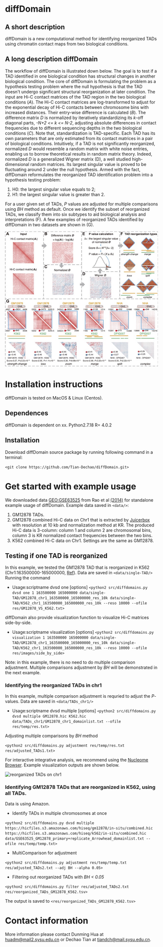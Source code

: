 # diffDomain
## A short description
diffDomain is a new computational method for identifying reorganized TADs using chromatin contact maps from two biological conditions. 

## A long description diffDomain 
The workflow of diffDomain is illustrated down below.
The goal is to test if a TAD identified in one biological condition has structural changes in another biological condition.
The core of diffDomain is formulating the problem as a hypothesis testing problem where the null hypothesis is that the TAD doesn't undergo significant structural reorganization at later condition.
The input are Hi-C contact matrices of the TAD region in the two biological conditions (*A*).
The Hi-C contact matrices are  log-transformed to adjust for the exponential decay of Hi-C contacts between chromosome bins with increased distances. 
Their entry-wise difference is calculated (*B*).
The difference matrix *D* is normalized by iteratively standardizing its *k*-off diagonal parts, *-N+2 <= k <= N-2*, adjusting absolute differences in contact frequencies due to different sequencing depths in the two biological conditions (*C*).
Note that, standardization is TAD-specific. Each TAD has its own parameters that are only estimated from its contact matrices in a pair of biological conditions.
Intuitively, if a TAD is not significantly reorganized, normalized *D* would resemble a random matrix with white noise entries, enabling us to borrow theoretical results in random matrix theory.
Indeed, normalized *D* is a generalized Wigner matrix (D), a well studied high-dimensional random matrices.
Its largest singular value is proved to be fluctuating around 2 under the null hypothesis.
Armed with the fact, diffDomain reformulates the reorganized TAD identification problem into a hypothesis testing problem:
1. H0: the largest singular value equals to 2;
2. H1: the largest singular value is greater than  2.

For a user given set of TADs, *P* values are adjusted for multiple comparisons using *BH* method as default.
Once we identify the subset of reorganized TADs, we classify them into six subtypes to aid biological analysis and interpretations (F).
A few examples of reorganized TADs identified by diffDomain in two datasets are shown in (G).


![workflow](/figures/workflow.jpg)

# Installation instructions
diffDomain is tested on MacOS & Linux (Centos). 
## Dependences
diffDomain is dependent on xx. 
Python2.7.18
R= 4.0.2

## Installation
Download diffDomain source package by running following command in a terminal:

`<git clone https://github.com/Tian-Dechao/diffDomain.git>`  

# Get started with example usage
We downloaded data [GEO:GSE63525](https://www.ncbi.nlm.nih.gov/geo/query/acc.cgi?acc=GSE63525) from Rao et al [(2014)](https://www.sciencedirect.com/science/article/pii/S0092867414014974) for standalone example usage of diffDomain.
Example data saved in `<data/>`:
1. GM12878 TADs. 
2. GM12878 combined Hi-C data on Chr1 that is extracted by [Juicerbox](https://github.com/aidenlab/Juicebox) with resolution at 10 kb and normalization method at KR. The produced Hi-C data is 3-column: column 1 and column 2 are chromosomal bins, column 3 is KR normalized contact frequencies between the two bins.
3. K562 combined Hi-C data on Chr1. Settings are the same as GM12878.

## Testing if one TAD is reorganized
In this example, we tested the GM12878 TAD that is reorganized in K562 (Chr1:163500000-165000000, [Ref](http://dx.doi.org/10.1016/j.molcel.2017.07.022)). 
Data are saved in `<data/single-TAD/>`
Running the command 

- Usage:scriptname dvsd one <chr> <start> <end> <hic0> <hic1> [options]
`<python2 src/diffdomains.py dvsd one 1 163500000 165000000 data/single-TAD/GM12878_chr1_163500000_165000000_res_10k data/single-TAD/K562_chr1_163500000_165000000_res_10k --reso 10000 --ofile res/GM12878_VS_K562.txt>`

diffDomain also provide visualization function to visualize Hi-C matrices side-by-side.

- Usage:scriptname visualization <chr> <start> <end> <hic0> <hic1> [options]
`<python2 src/diffdomains.py visualization 1 163500000 165000000 data/single-TAD/GM12878_chr1_163500000_165000000_res_10k data/single-TAD/K562_chr1_163500000_165000000_res_10k --reso 10000 --ofile res/images/side_by_side>`

Note: in this example, there is no need to do multiple comparison adjustment. 
Multiple comparisons adjustment by *BH* will be demonstrated in the next example. 

### Identifying the reorganized TADs in chr1
In this example, multiple comparison adjustment is requried to adjust the *P*-values.
Data are saved in `<data/TADs_chr1/>`

- Usage:scriptname dvsd multiple <hic0> <hic1> <bed> [options]
`<python2 src/diffdomains.py dvsd multiple GM12878.hic K562.hic data/TADs_chr1/GM12878_chr1_domainlist.txt --ofile res/temp/res.txt>`

Adjusting multiple comparisons by *BH* method

`<python2 src/diffdomains.py adjustment res/temp/res.txt res/adjusted_TADs1.txt>`

For interactive integrative analysis, we recommend using the [Nucleome Browser](http://www.nucleome.org/).
Example visualization outputs are shown below. 

![reorganized TADs on chr1](/figures/TADs_chr1.jpg)

### Identifying GM12878 TADs that are reorganized in  K562, using all TADs.
Data is using Amazon.

- Identify TADs in multiple chromosomes at once  

`<python2 src/diffdomains.py dvsd multiple https://hicfiles.s3.amazonaws.com/hiseq/gm12878/in-situ/combined.hic https://hicfiles.s3.amazonaws.com/hiseq/k562/in-situ/combined.hic data/GSE63525_GM12878_primary+replicate_Arrowhead_domainlist.txt --ofile res/temp/temp.txt>`
- MultiComparison for adjustment

`<python2 src/diffdomains.py adjustment res/temp/temp.txt res/adjusted_TADs2.txt --adj BH --alpha 0.05>`

- Filtering out reorganized TADs with *BH < 0.05*

`<python2 src/diffdomains.py filter res/adjusted_TADs2.txt res/reorganized_TADs_GM12878_K562.tsv>`

The output is saved to `<res/reorganized_TADs_GM12878_K562.tsv>`

# Contact information
More information please contact Dunming Hua at huadm@mail2.sysu.edu.cn or Dechao Tian at tiandch@mail.sysu.edu.cn.
